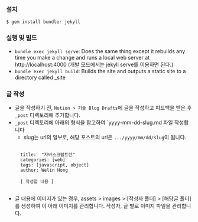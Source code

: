 ### 설치

```
$ gem install bundler jekyll
```

### 실행 및 빌드
- `bundle exec jekyll serve`: Does the same thing except it rebuilds any time you make a change and runs a local web server at http://localhost:4000
(개발 모드에서는 jekyll serve를 이용하면 된다.)
- `bundle exec jekyll build`: Builds the site and outputs a static site to a directory called _site


### 글 작성
- 글을 작성하기 전, `Notion > 기술 Blog Drafts`에 글을 작성하고 피드백을 받은 후 `_post` 디렉토리에 추가합니다.
- `_post` 디렉토리에 아래의 형식을 참고하여 `yyyy-mm-dd-slug.md 파일 작성합니다
    - slug는 url의 일부로, 해당 포스트의 url은 `.../yyyy/mm/dd/slug`이 됩니다.
    <pre><code>
    title:  "자바스크립트란"
    categories: [web]
    tags: [javascript, object]
    author: Welin Hong
    
    [ 작성할 내용 ]
    </code></pre>
- 글 내용에 이미지가 있는 경우, assets > images > [작성자 폴더] > [해당글 폴더]를 생성하여 이 아래 이미지를 관리합니다.
작성자, 글 별로 이미지 파일을 관리합니다. 
